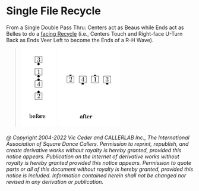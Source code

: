 
# Single File Recycle

From a Single Double Pass Thru:
Centers act as Beaus while Ends act as Belles to do a
[facing Recycle](../a2/recycle.md)
(i.e., Centers Touch and Right-face U-Turn Back
as Ends Veer Left to become the Ends of a
R-H Wave).

> 
> ![alt](single_file_recycle-1.png)
> ![alt](single_file_recycle-2.png)
> 
###### @ Copyright 2004-2022 Vic Ceder and CALLERLAB Inc., The International Association of Square Dance Callers. Permission to reprint, republish, and create derivative works without royalty is hereby granted, provided this notice appears. Publication on the Internet of derivative works without royalty is hereby granted provided this notice appears. Permission to quote parts or all of this document without royalty is hereby granted, provided this notice is included. Information contained herein shall not be changed nor revised in any derivation or publication.

